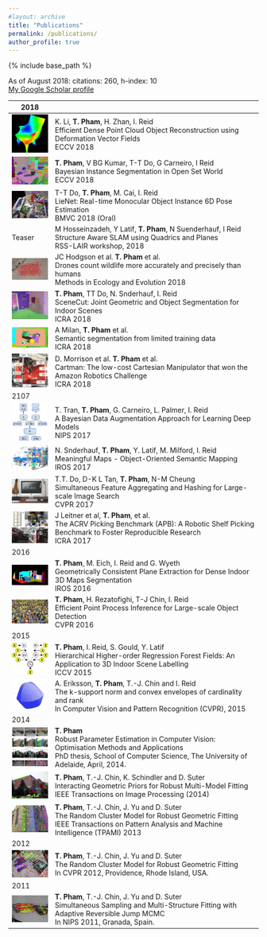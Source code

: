 ```yaml
---
#layout: archive
title: "Publications"
permalink: /publications/
author_profile: true
---
```

{% include base_path %}

<!--
{% if author.googlescholar %}
You can also find my articles on <u><a href="{{author.googlescholar}}">my Google Scholar profile</a>.</u>
{% endif %}
-->
As of August 2018: citations: 260, h-index: 10  
[My Google Scholar profile](https://scholar.google.com.au/citations?user=Rfj56F4AAAAJ&hl=en "Google Scholar")

|  2018 |   |
|---|---|
|<img src="../images/3dobj_deep_reconstruction.png" alt="drawing" width="100px"/>| K. Li, **T. Pham**, H. Zhan, I. Reid <br> Efficient Dense Point Cloud Object Reconstruction using Deformation Vector Fields <br>ECCV 2018|
|<img src="../images/openset_instance.jpg" alt="drawing" width="100px"/> | **T. Pham**, V BG Kumar, T-T Do, G Carneiro, I Reid <br> Bayesian Instance Segmentation in Open Set World <br> ECCV 2018|
|<img src="../images/lienet.png" alt="drawing" width="100px"/>|T-T Do, **T. Pham**, M. Cai, I. Reid  <br> LieNet: Real-time Monocular Object Instance 6D Pose Estimation <br> BMVC 2018 (Oral) |
|Teaser|M Hosseinzadeh, Y Latif, **T. Pham**, N Suenderhauf, I Reid <br> Structure Aware SLAM using Quadrics and Planes  <br> RSS-LAIR workshop, 2018|
|<img src="../images/birds_counting.png" alt="drawing" width="100px"/>|JC Hodgson et al. **T. Pham** et al.  <br> Drones count wildlife more accurately and precisely than humans  <br> Methods in Ecology and Evolution 2018|
|<img src="../images/scenecut.png" alt="drawing" width="100px"/>|**T. Pham**, TT Do, N. Snderhauf, I. Reid<br>SceneCut: Joint Geometric and Object Segmentation for Indoor Scenes<br>ICRA 2018|
|<img src="../images/cartman_vision.png" alt="drawing" width="100px"/>|A Milan, **T. Pham** et al. <br> Semantic segmentation from limited training data <br> ICRA 2018|
|<img src="../images/cartman.png" alt="drawing" width="100px"/>|D. Morrison et al. **T. Pham** et al.  <br>Cartman: The low-cost Cartesian Manipulator that won the Amazon Robotics Challenge  <br>ICRA 2018|
|2107| |
|<img src="../images/nips2017.png" alt="drawing" width="100px"/> |T. Tran, **T. Pham**, G. Carneiro, L. Palmer, I. Reid <br> A Bayesian Data Augmentation Approach for Learning Deep Models <br> NIPS 2017|
|<img src="../images/iros17.png" alt="drawing" width="100px"/>| N. Snderhauf, **T. Pham**, Y. Latif, M. Milford, I. Reid <br> Meaningful Maps - Object-Oriented Semantic Mapping <br> IROS 2017|
|<img src="../images/foo-bar-identity-th.jpg" alt="drawing" width="100px"/>|T.T. Do, D-K L Tan, **T. Pham**, N-M Cheung <br> Simultaneous Feature Aggregating and Hashing for Large-scale Image Search <br> CVPR 2017|
|<img src="../images/icra17.png" alt="drawing" width="100px"/>| J Leitner et al, **T. Pham**, et al.  <br> The ACRV Picking Benchmark (APB): A Robotic Shelf Picking Benchmark to Foster Reproducible Research <br> ICRA 2017|
|2016| |
|<img src="../images/iros16.png" alt="drawing" width="100px"/>| **T. Pham**, M. Eich, I. Reid and G. Wyeth <br> Geometrically Consistent Plane Extraction for Dense Indoor 3D Maps Segmentation <br> IROS 2016|
|<img src="../images/head_detection.png" alt="drawing" width="100px"/>| **T. Pham**, H. Rezatofighi, T-J Chin, I. Reid <br> Efficient Point Process Inference for Large-scale Object Detection <br> CVPR 2016|
|2015| |
|<img src="../images/hodecom.png" alt="drawing" width="100px"/>|**T. Pham**, I. Reid, S. Gould, Y. Latif <br> Hierarchical Higher-order Regression Forest Fields: An Application to 3D Indoor Scene Labelling <br >ICCV 2015 |
|<img src="../images/ksupp.png" alt="drawing" width="100px"/>|A. Eriksson, **T. Pham**, T.-J. Chin and I. Reid <br> The k-support norm and convex envelopes of cardinality and rank  <br> In Computer Vision and Pattern Recognition (CVPR), 2015|
|2014||
|<img src="../images/phd_thesis.png" alt="drawing" width="100px"/>|**T. Pham**  <br >Robust Parameter Estimation in Computer Vision: Optimisation Methods and Applications  <br> PhD thesis, School of Computer Science, The University of Adelaide, April, 2014.|
|<img src="../images/vp_detection_manhattan.png" alt="drawing" width="100px"/>|**T. Pham**, T.-J. Chin, K. Schindler and D. Suter <br> Interacting Geometric Priors for Robust Multi-Model Fitting <br> IEEE Transactions on Image Processing (2014)|
|<img src="../images/hall_gnd.png" alt="drawing" width="100px"/>|**T. Pham**, T.-J. Chin, J. Yu and D. Suter <br> The Random Cluster Model for Robust Geometric Fitting  <br> IEEE Transactions on Pattern Analysis and Machine Intelligence (TPAMI) 2013|
|2012||
|<img src="../images/dinabooks_rcm.png" alt="drawing" width="100px"/>|**T. Pham**, T.-J. Chin, J. Yu and D. Suter <br> The Random Cluster Model for Robust Geometric Fitting  <br> In CVPR 2012, Providence, Rhode Island, USA.|
|2011||
|<img src="../images/3motions.png" alt="drawing" width="100px"/>|**T. Pham**, T.-J. Chin, J. Yu and D. Suter <br> Simultaneous Sampling and Multi-Structure Fitting with Adaptive Reversible Jump MCMC  <br> In NIPS 2011, Granada, Spain.|
